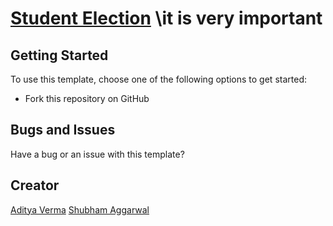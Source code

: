 # [Student Election](#) \\it is very important


## Getting Started

To use this template, choose one of the following options to get started:
* Fork this repository on GitHub

## Bugs and Issues

Have a bug or an issue with this template? 

## Creator

[Aditya Verma](https://github.com/coderadi)
[Shubham Aggarwal](https://github.com/notepad104)
